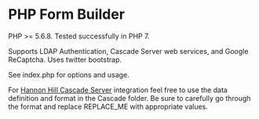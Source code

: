 # PHP Form Builder

PHP >= 5.6.8. Tested successfully in PHP 7.

Supports LDAP Authentication, Cascade Server web services, and Google ReCaptcha. Uses twitter bootstrap.

See index.php for options and usage.

For [Hannon Hill Cascade Server](http://www.hannonhill.com) integration feel free to use the data definition and format in the Cascade folder. Be sure to carefully go through the format and replace REPLACE_ME with appropriate values.